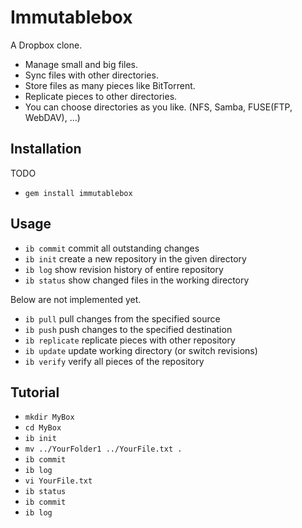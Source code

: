 Immutablebox
============

A Dropbox clone.

* Manage small and big files.
* Sync files with other directories.
* Store files as many pieces like BitTorrent.
* Replicate pieces to other directories.
* You can choose directories as you like. (NFS, Samba, FUSE(FTP, WebDAV), ...)

Installation
------------

TODO

* `gem install immutablebox`

Usage
-----

* `ib commit` commit all outstanding changes
* `ib init` create a new repository in the given directory
* `ib log` show revision history of entire repository
* `ib status` show changed files in the working directory

Below are not implemented yet.

* `ib pull` pull changes from the specified source
* `ib push` push changes to the specified destination
* `ib replicate` replicate pieces with other repository
* `ib update` update working directory (or switch revisions)
* `ib verify` verify all pieces of the repository

Tutorial
--------

* `mkdir MyBox`
* `cd MyBox`
* `ib init`
* `mv ../YourFolder1 ../YourFile.txt .`
* `ib commit`
* `ib log`
* `vi YourFile.txt`
* `ib status`
* `ib commit`
* `ib log`
